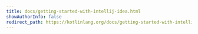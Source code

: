 ```yaml
---
title: docs/getting-started-with-intellij-idea.html
showAuthorInfo: false
redirect_path: https://kotlinlang.org/docs/getting-started-with-intellij-idea.html
---
```

